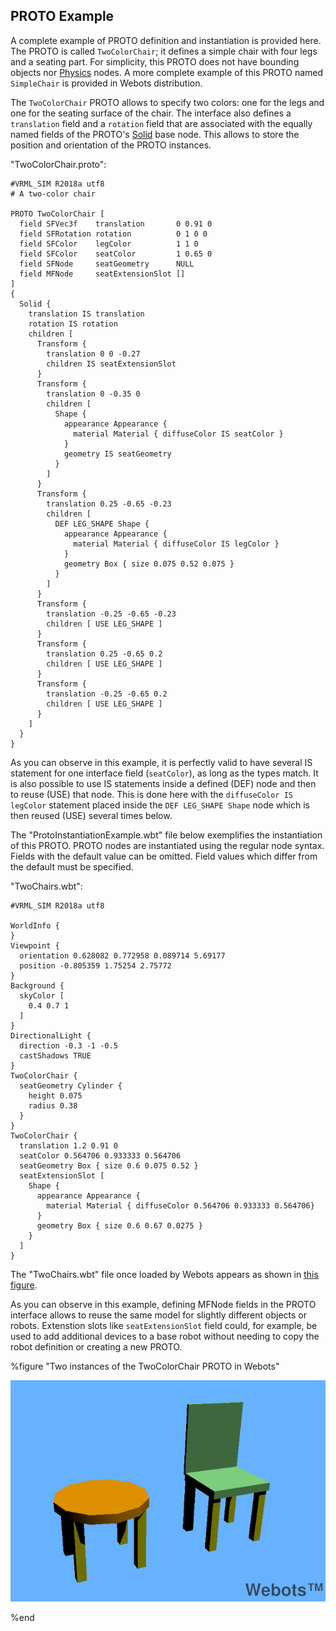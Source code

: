 ## PROTO Example

A complete example of PROTO definition and instantiation is provided here. The
PROTO is called `TwoColorChair`; it defines a simple chair with four legs and a
seating part. For simplicity, this PROTO does not have bounding objects nor
[Physics](physics.md) nodes. A more complete example of this PROTO named
`SimpleChair` is provided in Webots distribution.

The `TwoColorChair` PROTO allows to specify two colors: one for the legs and one
for the seating surface of the chair. The interface also defines a `translation`
field and a `rotation` field that are associated with the equally named fields
of the PROTO's [Solid](solid.md) base node. This allows to store the position
and orientation of the PROTO instances.

"TwoColorChair.proto":

```
#VRML_SIM R2018a utf8
# A two-color chair

PROTO TwoColorChair [
  field SFVec3f    translation       0 0.91 0
  field SFRotation rotation          0 1 0 0
  field SFColor    legColor          1 1 0
  field SFColor    seatColor         1 0.65 0
  field SFNode     seatGeometry      NULL
  field MFNode     seatExtensionSlot []
]
{
  Solid {
    translation IS translation
    rotation IS rotation
    children [
      Transform {
        translation 0 0 -0.27
        children IS seatExtensionSlot
      }
      Transform {
        translation 0 -0.35 0
        children [
          Shape {
            appearance Appearance {
              material Material { diffuseColor IS seatColor }
            }
            geometry IS seatGeometry
          }
        ]
      }
      Transform {
        translation 0.25 -0.65 -0.23
        children [
          DEF LEG_SHAPE Shape {
            appearance Appearance {
              material Material { diffuseColor IS legColor }
            }
            geometry Box { size 0.075 0.52 0.075 }
          }
        ]
      }
      Transform {
        translation -0.25 -0.65 -0.23
        children [ USE LEG_SHAPE ]
      }
      Transform {
        translation 0.25 -0.65 0.2
        children [ USE LEG_SHAPE ]
      }
      Transform {
        translation -0.25 -0.65 0.2
        children [ USE LEG_SHAPE ]
      }
    ]
  }
}
```

As you can observe in this example, it is perfectly valid to have several IS
statement for one interface field (`seatColor`), as long as the types match. It
is also possible to use IS statements inside a defined (DEF) node and then to
reuse (USE) that node. This is done here with the `diffuseColor IS legColor`
statement placed inside the `DEF LEG_SHAPE Shape` node which is then reused
(USE) several times below.

The "ProtoInstantiationExample.wbt" file below exemplifies the instantiation of
this PROTO. PROTO nodes are instantiated using the regular node syntax. Fields
with the default value can be omitted. Field values which differ from the
default must be specified.

"TwoChairs.wbt":

```
#VRML_SIM R2018a utf8

WorldInfo {
}
Viewpoint {
  orientation 0.628082 0.772958 0.089714 5.69177
  position -0.805359 1.75254 2.75772
}
Background {
  skyColor [
    0.4 0.7 1
  ]
}
DirectionalLight {
  direction -0.3 -1 -0.5
  castShadows TRUE
}
TwoColorChair {
  seatGeometry Cylinder {
    height 0.075
    radius 0.38
  }
}
TwoColorChair {
  translation 1.2 0.91 0
  seatColor 0.564706 0.933333 0.564706
  seatGeometry Box { size 0.6 0.075 0.52 }
  seatExtensionSlot [
    Shape {
      appearance Appearance {
        material Material { diffuseColor 0.564706 0.933333 0.564706}
      }
      geometry Box { size 0.6 0.67 0.0275 }
    }
  ]
}
```

The "TwoChairs.wbt" file once loaded by Webots appears as shown in [this
figure](#two-instances-of-the-twocolorchair-proto-in-webots).

As you can observe in this example, defining MFNode fields in the PROTO
interface allows to reuse the same model for slightly different objects or
robots. Extenstion slots like `seatExtensionSlot` field could, for example, be
used to add additional devices to a base robot without needing to copy the robot
definition or creating a new PROTO.

%figure "Two instances of the TwoColorChair PROTO in Webots"

![two_chairs_v7-2-0.png](images/two_chairs_v7-2-0.png)

%end

